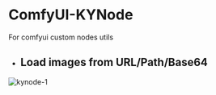# ComfyUI-KYNode
For comfyui custom nodes utils
- ## Load images from URL/Path/Base64
![kynode-1](https://github.com/user-attachments/assets/a8425f17-3772-457e-b2fc-91efb448c409)
